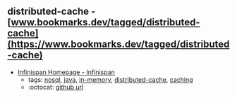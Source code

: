 distributed-cache - [www.bookmarks.dev/tagged/distributed-cache](https://www.bookmarks.dev/tagged/distributed-cache)
---
* [Infinispan Homepage - Infinispan](http://infinispan.org/)
    * tags: [nosql](../tagged/nosql.md), [java](../tagged/java.md), [in-memory](../tagged/in-memory.md), [distributed-cache](../tagged/distributed-cache.md), [caching](../tagged/caching.md)
    * :octocat: [github url](https://github.com/infinispan/infinispan)
